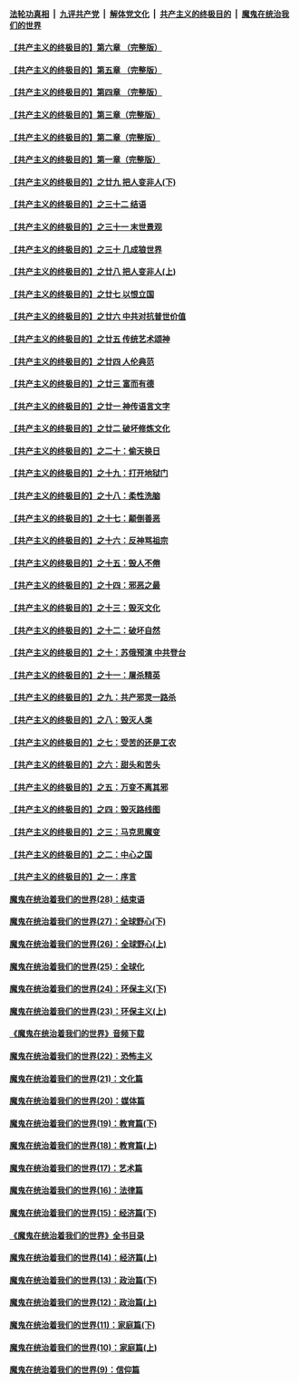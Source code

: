 ####  [法轮功真相](../../../../basic/blob/master/README.md?t=11050452) &nbsp;|&nbsp; [九评共产党](../../../../9ping.md/blob/master/README.md?t=11050452) &nbsp;|&nbsp; [解体党文化](../../../../jtdwh.md/blob/master/README.md?t=11050452)  &nbsp;|&nbsp; [共产主义的终极目的](../../../../gczydzjmd.md/blob/master/README.md?t=11050452) &nbsp;|&nbsp; [魔鬼在统治我们的世界](../../../../mgztzwmdsj.md/blob/master/README.md?t=11050452) 

#### [【共产主义的终极目的】第六章 （完整版）](../pages/nsc422/n11428913.md?t=11050452) 

#### [【共产主义的终极目的】第五章 （完整版）](../pages/nsc422/n11428912.md?t=11050452) 

#### [【共产主义的终极目的】第四章 （完整版）](../pages/nsc422/n11428907.md?t=11050452) 

#### [【共产主义的终极目的】第三章（完整版）](../pages/nsc422/n11428848.md?t=11050452) 

#### [【共产主义的终极目的】第二章（完整版）](../pages/nsc422/n11428831.md?t=11050452) 

#### [【共产主义的终极目的】第一章（完整版）](../pages/nsc422/n11417651.md?t=11050452) 

#### [【共产主义的终极目的】之廿九 把人变非人(下)](../pages/nsc422/n11344140.md?t=11050452) 

#### [【共产主义的终极目的】之三十二 结语](../pages/nsc422/n11360535.md?t=11050452) 

#### [【共产主义的终极目的】之三十一 末世景观](../pages/nsc422/n11351129.md?t=11050452) 

#### [【共产主义的终极目的】之三十 几成狼世界](../pages/nsc422/n11348280.md?t=11050452) 

#### [【共产主义的终极目的】之廿八 把人变非人(上)](../pages/nsc422/n11340492.md?t=11050452) 

#### [【共产主义的终极目的】之廿七 以恨立国](../pages/nsc422/n11336944.md?t=11050452) 

#### [【共产主义的终极目的】之廿六 中共对抗普世价值](../pages/nsc422/n11324785.md?t=11050452) 

#### [【共产主义的终极目的】之廿五 传统艺术颂神](../pages/nsc422/n11296396.md?t=11050452) 

#### [【共产主义的终极目的】之廿四 人伦典范](../pages/nsc422/n11296397.md?t=11050452) 

#### [【共产主义的终极目的】之廿三 富而有德](../pages/nsc422/n11283598.md?t=11050452) 

#### [【共产主义的终极目的】之廿一 神传语言文字](../pages/nsc422/n11263265.md?t=11050452) 

#### [【共产主义的终极目的】之廿二 破坏修炼文化](../pages/nsc422/n11245728.md?t=11050452) 

#### [【共产主义的终极目的】之二十：偷天换日](../pages/nsc422/n11238846.md?t=11050452) 

#### [【共产主义的终极目的】之十九：打开地狱门](../pages/nsc422/n11206376.md?t=11050452) 

#### [【共产主义的终极目的】之十八：柔性洗脑](../pages/nsc422/n11199994.md?t=11050452) 

#### [【共产主义的终极目的】之十七：颠倒善恶](../pages/nsc422/n11179782.md?t=11050452) 

#### [【共产主义的终极目的】之十六：反神骂祖宗](../pages/nsc422/n11166798.md?t=11050452) 

#### [【共产主义的终极目的】之十五：毁人不倦](../pages/nsc422/n11166792.md?t=11050452) 

#### [【共产主义的终极目的】之十四：邪恶之最](../pages/nsc422/n11150249.md?t=11050452) 

#### [【共产主义的终极目的】之十三：毁灭文化](../pages/nsc422/n11135227.md?t=11050452) 

#### [【共产主义的终极目的】之十二：破坏自然](../pages/nsc422/n11135214.md?t=11050452) 

#### [【共产主义的终极目的】之十：苏俄预演 中共登台](../pages/nsc422/n11118424.md?t=11050452) 

#### [【共产主义的终极目的】之十一：屠杀精英](../pages/nsc422/n11118442.md?t=11050452) 

#### [【共产主义的终极目的】之九：共产邪灵一路杀](../pages/nsc422/n11114139.md?t=11050452) 

#### [【共产主义的终极目的】之八：毁灭人类](../pages/nsc422/n11108503.md?t=11050452) 

#### [【共产主义的终极目的】之七：受苦的还是工农](../pages/nsc422/n11101809.md?t=11050452) 

#### [【共产主义的终极目的】之六：甜头和苦头](../pages/nsc422/n11096971.md?t=11050452) 

#### [【共产主义的终极目的】之五：万变不离其邪](../pages/nsc422/n11091285.md?t=11050452) 

#### [【共产主义的终极目的】之四：毁灭路线图](../pages/nsc422/n11086284.md?t=11050452) 

#### [【共产主义的终极目的】之三：马克思魔变](../pages/nsc422/n11061941.md?t=11050452) 

#### [【共产主义的终极目的】之二：中心之国](../pages/nsc422/n11047728.md?t=11050452) 

#### [【共产主义的终极目的】之一：序言](../pages/nsc422/n11086077.md?t=11050452) 

#### [魔鬼在统治着我们的世界(28)：结束语](../pages/nsc422/n10936246.md?t=11050452) 

#### [魔鬼在统治着我们的世界(27)：全球野心(下)](../pages/nsc422/n10928319.md?t=11050452) 

#### [魔鬼在统治着我们的世界(26)：全球野心(上)](../pages/nsc422/n10900318.md?t=11050452) 

#### [魔鬼在统治着我们的世界(25)：全球化](../pages/nsc422/n10788205.md?t=11050452) 

#### [魔鬼在统治着我们的世界(24)：环保主义(下)](../pages/nsc422/n10695307.md?t=11050452) 

#### [魔鬼在统治着我们的世界(23)：环保主义(上)](../pages/nsc422/n10688613.md?t=11050452) 

#### [《魔鬼在统治着我们的世界》音频下载](../pages/nsc422/n10635553.md?t=11050452) 

#### [魔鬼在统治着我们的世界(22)：恐怖主义](../pages/nsc422/n10614727.md?t=11050452) 

#### [魔鬼在统治着我们的世界(21)：文化篇](../pages/nsc422/n10597706.md?t=11050452) 

#### [魔鬼在统治着我们的世界(20)：媒体篇](../pages/nsc422/n10586579.md?t=11050452) 

#### [魔鬼在统治着我们的世界(19)：教育篇(下)](../pages/nsc422/n10564808.md?t=11050452) 

#### [魔鬼在统治着我们的世界(18)：教育篇(上)](../pages/nsc422/n10526970.md?t=11050452) 

#### [魔鬼在统治着我们的世界(17)：艺术篇](../pages/nsc422/n10499093.md?t=11050452) 

#### [魔鬼在统治着我们的世界(16)：法律篇](../pages/nsc422/n10485969.md?t=11050452) 

#### [魔鬼在统治着我们的世界(15)：经济篇(下)](../pages/nsc422/n10469975.md?t=11050452) 

#### [《魔鬼在统治着我们的世界》全书目录](../pages/nsc422/n10464261.md?t=11050452) 

#### [魔鬼在统治着我们的世界(14)：经济篇(上)](../pages/nsc422/n10457370.md?t=11050452) 

#### [魔鬼在统治着我们的世界(13)：政治篇(下)](../pages/nsc422/n10448270.md?t=11050452) 

#### [魔鬼在统治着我们的世界(12)：政治篇(上)](../pages/nsc422/n10444576.md?t=11050452) 

#### [魔鬼在统治着我们的世界(11)：家庭篇(下)](../pages/nsc422/n10440961.md?t=11050452) 

#### [魔鬼在统治着我们的世界(10)：家庭篇(上)](../pages/nsc422/n10435448.md?t=11050452) 

#### [魔鬼在统治着我们的世界(9)：信仰篇](../pages/nsc422/n10432159.md?t=11050452) 

